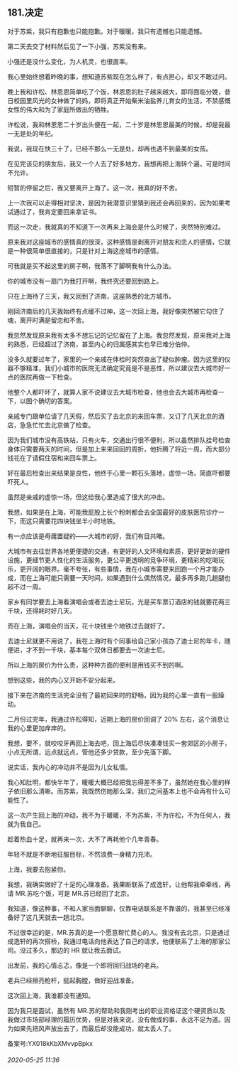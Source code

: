 ## 181.决定
对于苏紫，我只有抱歉也只能抱歉。对于暖暖，我只有遗憾也只能遗憾。


第二天去交了材料然后见了一下小强，苏紫没有来。


小强还是没什么变化，为人机灵，也很直率。


我心里始终想着昨晚的事，想知道苏紫现在怎么样了，有点担心，却又不敢过问。


晚上我和许松、林恩恩简单吃了个饭，林恩恩的肚子越来越大，即将面临分娩，昔日校园里风光的女神做了妈妈，即将真正开始柴米油盐养儿育女的生活，不禁感慨女性的伟大和为了家庭所做出的牺牲。


许松说，我和林恩恩二十岁出头便在一起，二十岁是林恩恩最美的时候，却是我最一无是处的年纪。


我说，我现在快三十了，已经不那么一无是处，却再也遇不到最美的女孩。


在见完该见的朋友后，我又一个人去了好多地方，我想再把上海转个遍，可是时间不允许。


短暂的停留之后，我又要离开上海了。这一次，我真的好不舍。


上一次我可以走得相对坚决，是因为我潜意识里猜到我还会再回来的，因为如果考试通过了，我肯定要回来拿证书。


而这一次走，我就真的不知道下一次再来上海会是什么时候了，突然特别难过。


原来我对这座城市的感情真的很深，这种感情是剥离开对朋友和恋人的感情，它就是一种很简单很直接的，只是针对上海这座城市的感情。


可我就是买不起这里的房子啊，我落不了脚啊我有什么办法。


你的城市没有一扇门为我打开啊，我终究还要回到路上。


只在上海待了三天，我又回到了济南，这座熟悉的北方城市。


刚回济南后的几天我始终有点缓不过神，这一次回上海，我好像突然被它勾住了魂，离开时满是留恋和不舍。


我忽然发现原来我有太多不想忘记的记忆留在了上海。我忽然发现，原来我对上海的熟悉，已经超过了济南，甚至内心的归属感其实也早已难分伯仲。


没多久就要过年了，家里的一个亲戚在体检时突然查出了疑似肿瘤。因为这里的仪器不够精准，我们小城市的医院无法确定究竟是不是恶性，所以建议去大城市好一点的医院再做一下检查。


他整个人都吓坏了，就算人家不说建议去大城市检查，他也会去大城市再检查一下，以图个确切的答案。


亲戚专门跟单位请了几天假，然后买了去北京的来回车票，又订了几天北京的酒店，急急忙忙去北京做了检查。


因为我们城市没有高铁站，只有火车，交通出行很不便利，所以虽然排队挂号检查身体只需要两天的时间，但是加上来来回回的周折，他折腾了将近一周，而大部分钱花在了请假住宿和来回车票上。


好在最后检查出来结果是良性，他终于心里一颗石头落地，虚惊一场，简直吓都要吓死人。


虽然是亲戚的虚惊一场，但这给我心里造成了很大的冲击。


我想，如果是在上海，可能我屁股上长个粉刺都会去全国最好的皮肤医院诊疗一下，而这只需要花四块钱坐半小时地铁。


有一点应该是毋庸置疑的——大城市的好，我们有目共睹。


大城市有去往世界各地更便捷的交通，有更好的人文环境和素质，更好更新的硬件设施，更细节更人性化的生活服务，更公平更透明的竞争环境，更精彩的吃喝玩乐，更开阔的眼界。毫不夸张，有些事情，我在小城市需要来回跑一个月才能办成，而在上海可能只需要一天时间，如果遇到什么偶然情况，最多再多跑几趟腿也超不过一周。


家乡有同学要去上海看演唱会或者去迪士尼玩，光是买车票订酒店的钱就要花两三千块，还得耗时好几天。


而在上海，演唱会的当天，花十块钱坐个地铁过去就好了。


去迪士尼就更不用说了，我在上海时有个同事给自己家小孩办了迪士尼的年卡，随便进，才不到一千块，基本每个双休日都要去一次迪士尼。


所以上海的房价为什么贵，这种种方面的便利是用钱买不到的啊。


想到这些，我的内心又开始不安分起来。


接下来在济南的生活完全没有了最初回来时的舒畅，因为我的心里一直有一股躁动。


二月份过完年，我通过许松得知，近期上海的房价回调了 20% 左右，这个消息让我的心里更加痒痒的。


我想，要不，就咬咬牙再回上海去吧，回上海后尽快凑凑钱买一套郊区的小房子，小点无所谓，远点就远点，管他还多少贷款，至少先落下脚。


说实话，我内心的冲动并不是因为儿女私情。


我心知肚明，都快半年了，暖暖大概已经把我忘得差不多了，虽然她在我心里的样子依旧那么清晰。而苏紫，我既然伤她那么深，我们之间基本上也不会再有什么可能性了。


这一次产生回上海的冲动，我不为于暖暖，不为苏紫，不为许松，不为任何人，我就为我自己。


趁着热血十足，就再来一次，大不了再耗他个几年青春。


年轻不就是不断地征服目标，不然浪费一身精力充沛。


上海，我要去抱紧你。


我想，我确实做好了十足的心理准备。我果断联系了成逸轩，让他帮我牵牵线，再请 MR.苏吃个饭，可是 MR.苏已经回了北京。


我知道，像这种事，不和人家当面聊聊，仅靠电话联系是不靠谱的，我甚至已经准备好了这几天就去一趟北京。


不过很幸运的是，MR.苏真的是一个愿意帮忙费心的人。我没有去北京，只是通过成逸轩的再次搭桥，我通过电话向他表达了自己的请求，他便联系了上海的那家公司。没过多久，那边的 HR 就让我去面试。


出发前，我的心情忐忑，像是一个即将回归战场的老兵。


老兵已经擦亮枪杆，挺起胸膛，做好迎战准备。


这次回上海，我谁都没有通知。


因为我只是面试，虽然有 MR.苏的帮助和我刚考出的职业资格证这个硬资质以及我做过市场部经理的履历优势，但是对我来说，没有做成的事，永远不足为道。因为如果先把风声放出去了，而最后却没能成功，就太丢人了。


备案号:YX018kKbXMvvpBpkx


###### 2020-05-25 11:36
